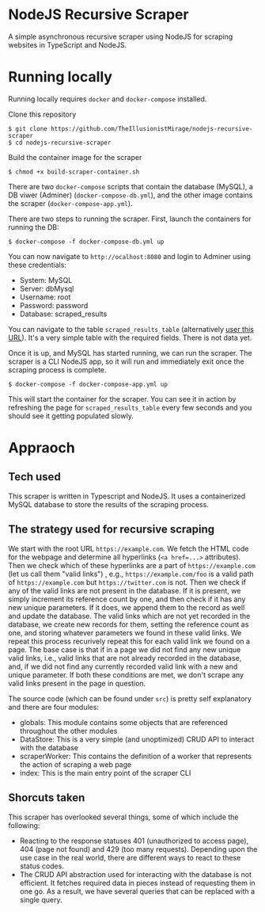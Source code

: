 # NodeJS Recursive Scraper

A simple asynchronous recursive scraper using NodeJS for scraping websites in TypeScript and NodeJS.

# Running locally

Running locally requires `docker` and `docker-compose` installed.

Clone this repository

```
$ git clone https://github.com/TheIllusionistMirage/nodejs-recursive-scraper
$ cd nodejs-recursive-scraper
```

Build the container image for the scraper

```
$ chmod +x build-scraper-container.sh
```

There are two `docker-compose` scripts that contain the database (MySQL), a DB viwer (Adminer) (`docker-compose-db.yml`), and the other image contains the scraper (`docker-compose-app.yml`). 

There are two steps to running the scraper. First, launch the containers for running the DB:

```
$ docker-compose -f docker-compose-db.yml up
```

You can now navigate to `http://ocalhost:8080` and login to Adminer using these credentials:

* System: MySQL
* Server: dbMysql
* Username: root
* Password: password
* Database: scraped_results

You can navigate to the table `scraped_results_table` (alternatively [user this URL](http://localhost:8080/?server=dbMysql&username=root&db=scraped_results&select=scraped_results_table)). It's a very simple table with the required fields. There is not data yet.


Once it is up, and MySQL has started running, we can run the scraper. The scraper is a CLI NodeJS app, so it will run and immediately exit once the scraping process is complete.

```
$ docker-compose -f docker-compose-app.yml up
```

This will start the container for the scraper. You can see it in action by refreshing the page for `scraped_results_table` every few seconds and you should see it getting populated slowly.

# Appraoch

## Tech used

This scraper is written in Typescript and NodeJS. It uses a containerized MySQL database to store the results of the scraping process.

## The strategy used for recursive scraping

We start with the root URL `https://example.com`. We fetch the HTML code for the webpage and determine all hyperlinks (`<a href=...>` attributes). Then we check which of these hyperlinks are a part of `https://example.com` (let us call them "valid links") , e.g., `https://example.com/foo` is a valid path of `https://example.com` but `https://twitter.com` is not. Then we check if any of the valid links are not present in the database. If it is present, we simply increment its reference count by one, and then check if it has any new unique parameters. If it does, we append them to the record as well and update the database. The valid links which are not yet recorded in the database, we create new records for them, setting the reference count as one, and storing whatever parameters we found in these valid links. We repeat this process recurively repeat this for each valid link we found on a page. The base case is that if in a page we did not find any new unique valid links, i.e., valid links that are not already recorded in the database, and, if we did not find any currently recorded valid link with a new and unique parameter. If both these conditions are met, we don't scrape any valid links present in the page in question.

The source code (which can be found under `src`) is pretty self explanatory and there are four modules:

* globals: This module contains some objects that are referenced throughout the other modules
* DataStore: This is a very simple (and unoptimized) CRUD API to interact with the database
* scraperWorker: This contains the definition of a worker that represents the action of scraping a web page
* index: This is the main entry point of the scraper CLI

## Shorcuts taken

This scraper has overlooked several things, some of which include the following:

* Reacting to the response statuses 401 (unauthorized to access page), 404 (page not found) and 429 (too many requests). Depending upon the use case in the real world, there are different ways to react to these status codes.
* The CRUD API abstraction used for interacting with the database is not efficient. It fetches required data in pieces instead of requesting them in one go. As a result, we have several queries that can be replaced with a single query.
